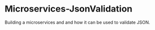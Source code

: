# Microservices-JsonValidation
Building a microservices and and how it can be used to validate JSON.
